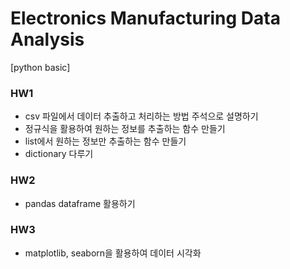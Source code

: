 # Electronics Manufacturing Data Analysis

[python basic]

### HW1
* csv 파일에서 데이터 추출하고 처리하는 방법 주석으로 설명하기
* 정규식을 활용하여 원하는 정보를 추출하는 함수 만들기
* list에서 원하는 정보만 추출하는 함수 만들기
* dictionary 다루기

### HW2
* pandas dataframe 활용하기

### HW3
* matplotlib, seaborn을 활용하여 데이터 시각화